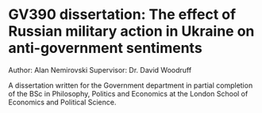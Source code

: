# GV390 dissertation: The effect of Russian military action in Ukraine on anti-government sentiments
Author: Alan Nemirovski
Supervisor: Dr. David Woodruff

A dissertation written for the Government department in partial completion of the BSc in Philosophy, Politics and Economics at the London School of Economics and Political Science.
